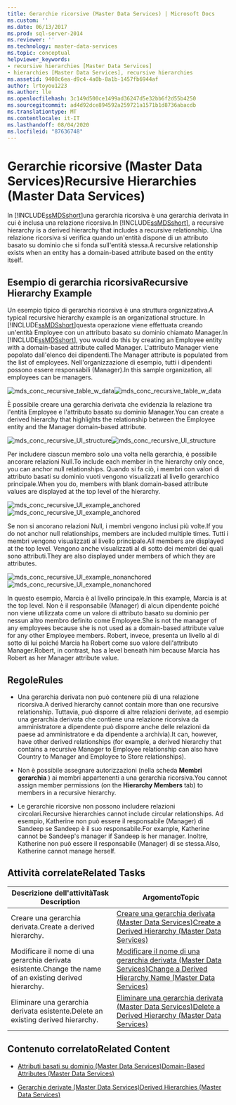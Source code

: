 ```yaml
---
title: Gerarchie ricorsive (Master Data Services) | Microsoft Docs
ms.custom: ''
ms.date: 06/13/2017
ms.prod: sql-server-2014
ms.reviewer: ''
ms.technology: master-data-services
ms.topic: conceptual
helpviewer_keywords:
- recursive hierarchies [Master Data Services]
- hierarchies [Master Data Services], recursive hierarchies
ms.assetid: 9408c6ea-d9c4-4a0b-8a1b-1457fb6944af
author: lrtoyou1223
ms.author: lle
ms.openlocfilehash: 3c149d500ce1499ad36247d5e32bb6f2d55b4250
ms.sourcegitcommit: ad4d92dce894592a259721a1571b1d8736abacdb
ms.translationtype: MT
ms.contentlocale: it-IT
ms.lasthandoff: 08/04/2020
ms.locfileid: "87636748"
---
```

# <a name="recursive-hierarchies-master-data-services"></a><span data-ttu-id="02c92-102">Gerarchie ricorsive (Master Data Services)</span><span class="sxs-lookup"><span data-stu-id="02c92-102">Recursive Hierarchies (Master Data Services)</span></span>
  <span data-ttu-id="02c92-103">In [!INCLUDE[ssMDSshort](../includes/ssmdsshort-md.md)]una gerarchia ricorsiva è una gerarchia derivata in cui è inclusa una relazione ricorsiva.</span><span class="sxs-lookup"><span data-stu-id="02c92-103">In [!INCLUDE[ssMDSshort](../includes/ssmdsshort-md.md)], a recursive hierarchy is a derived hierarchy that includes a recursive relationship.</span></span> <span data-ttu-id="02c92-104">Una relazione ricorsiva si verifica quando un'entità dispone di un attributo basato su dominio che si fonda sull'entità stessa.</span><span class="sxs-lookup"><span data-stu-id="02c92-104">A recursive relationship exists when an entity has a domain-based attribute based on the entity itself.</span></span>

## <a name="recursive-hierarchy-example"></a><span data-ttu-id="02c92-105">Esempio di gerarchia ricorsiva</span><span class="sxs-lookup"><span data-stu-id="02c92-105">Recursive Hierarchy Example</span></span>
 <span data-ttu-id="02c92-106">Un esempio tipico di gerarchia ricorsiva è una struttura organizzativa.</span><span class="sxs-lookup"><span data-stu-id="02c92-106">A typical recursive hierarchy example is an organizational structure.</span></span> <span data-ttu-id="02c92-107">In [!INCLUDE[ssMDSshort](../includes/ssmdsshort-md.md)]questa operazione viene effettuata creando un'entità Employee con un attributo basato su dominio chiamato Manager.</span><span class="sxs-lookup"><span data-stu-id="02c92-107">In [!INCLUDE[ssMDSshort](../includes/ssmdsshort-md.md)], you would do this by creating an Employee entity with a domain-based attribute called Manager.</span></span> <span data-ttu-id="02c92-108">L'attributo Manager viene popolato dall'elenco dei dipendenti.</span><span class="sxs-lookup"><span data-stu-id="02c92-108">The Manager attribute is populated from the list of employees.</span></span> <span data-ttu-id="02c92-109">Nell'organizzazione di esempio, tutti i dipendenti possono essere responsabili (Manager).</span><span class="sxs-lookup"><span data-stu-id="02c92-109">In this sample organization, all employees can be managers.</span></span>

 <span data-ttu-id="02c92-110">![mds_conc_recursive_table_w_data](../../2014/master-data-services/media/mds-conc-recursive-table-w-data.gif "mds_conc_recursive_table_w_data")</span><span class="sxs-lookup"><span data-stu-id="02c92-110">![mds_conc_recursive_table_w_data](../../2014/master-data-services/media/mds-conc-recursive-table-w-data.gif "mds_conc_recursive_table_w_data")</span></span>

 <span data-ttu-id="02c92-111">È possibile creare una gerarchia derivata che evidenzia la relazione tra l'entità Employee e l'attributo basato su dominio Manager.</span><span class="sxs-lookup"><span data-stu-id="02c92-111">You can create a derived hierarchy that highlights the relationship between the Employee entity and the Manager domain-based attribute.</span></span>

 <span data-ttu-id="02c92-112">![mds_conc_recursive_UI_structure](../../2014/master-data-services/media/mds-conc-recursive-ui-structure.gif "mds_conc_recursive_UI_structure")</span><span class="sxs-lookup"><span data-stu-id="02c92-112">![mds_conc_recursive_UI_structure](../../2014/master-data-services/media/mds-conc-recursive-ui-structure.gif "mds_conc_recursive_UI_structure")</span></span>

 <span data-ttu-id="02c92-113">Per includere ciascun membro solo una volta nella gerarchia, è possibile ancorare relazioni Null.</span><span class="sxs-lookup"><span data-stu-id="02c92-113">To include each member in the hierarchy only once, you can anchor null relationships.</span></span> <span data-ttu-id="02c92-114">Quando si fa ciò, i membri con valori di attributo basati su dominio vuoti vengono visualizzati al livello gerarchico principale.</span><span class="sxs-lookup"><span data-stu-id="02c92-114">When you do, members with blank domain-based attribute values are displayed at the top level of the hierarchy.</span></span>

 <span data-ttu-id="02c92-115">![mds_conc_recursive_UI_example_anchored](../../2014/master-data-services/media/mds-conc-recursive-ui-example-anchored.gif "mds_conc_recursive_UI_example_anchored")</span><span class="sxs-lookup"><span data-stu-id="02c92-115">![mds_conc_recursive_UI_example_anchored](../../2014/master-data-services/media/mds-conc-recursive-ui-example-anchored.gif "mds_conc_recursive_UI_example_anchored")</span></span>

 <span data-ttu-id="02c92-116">Se non si ancorano relazioni Null, i membri vengono inclusi più volte.</span><span class="sxs-lookup"><span data-stu-id="02c92-116">If you do not anchor null relationships, members are included multiple times.</span></span> <span data-ttu-id="02c92-117">Tutti i membri vengono visualizzati al livello principale.</span><span class="sxs-lookup"><span data-stu-id="02c92-117">All members are displayed at the top level.</span></span> <span data-ttu-id="02c92-118">Vengono anche visualizzati al di sotto dei membri dei quali sono attributi.</span><span class="sxs-lookup"><span data-stu-id="02c92-118">They are also displayed under members of which they are attributes.</span></span>

 <span data-ttu-id="02c92-119">![mds_conc_recursive_UI_example_nonanchored](../../2014/master-data-services/media/mds-conc-recursive-ui-example-nonanchored.gif "mds_conc_recursive_UI_example_nonanchored")</span><span class="sxs-lookup"><span data-stu-id="02c92-119">![mds_conc_recursive_UI_example_nonanchored](../../2014/master-data-services/media/mds-conc-recursive-ui-example-nonanchored.gif "mds_conc_recursive_UI_example_nonanchored")</span></span>

 <span data-ttu-id="02c92-120">In questo esempio, Marcia è al livello principale.</span><span class="sxs-lookup"><span data-stu-id="02c92-120">In this example, Marcia is at the top level.</span></span> <span data-ttu-id="02c92-121">Non è il responsabile (Manager) di alcun dipendente poiché non viene utilizzata come un valore di attributo basato su dominio per nessun altro membro definito come Employee.</span><span class="sxs-lookup"><span data-stu-id="02c92-121">She is not the manager of any employees because she is not used as a domain-based attribute value for any other Employee members.</span></span> <span data-ttu-id="02c92-122">Robert, invece, presenta un livello al di sotto di lui poiché Marcia ha Robert come suo valore dell'attributo Manager.</span><span class="sxs-lookup"><span data-stu-id="02c92-122">Robert, in contrast, has a level beneath him because Marcia has Robert as her Manager attribute value.</span></span>

## <a name="rules"></a><span data-ttu-id="02c92-123">Regole</span><span class="sxs-lookup"><span data-stu-id="02c92-123">Rules</span></span>

-   <span data-ttu-id="02c92-124">Una gerarchia derivata non può contenere più di una relazione ricorsiva.</span><span class="sxs-lookup"><span data-stu-id="02c92-124">A derived hierarchy cannot contain more than one recursive relationship.</span></span> <span data-ttu-id="02c92-125">Tuttavia, può disporre di altre relazioni derivate, ad esempio una gerarchia derivata che contiene una relazione ricorsiva da amministratore a dipendente può disporre anche delle relazioni da paese ad amministratore e da dipendente a archivia).</span><span class="sxs-lookup"><span data-stu-id="02c92-125">It can, however, have other derived relationships (for example, a derived hierarchy that contains a recursive Manager to Employee relationship can also have Country to Manager and Employee to Store relationships).</span></span>

-   <span data-ttu-id="02c92-126">Non è possibile assegnare autorizzazioni (nella scheda **Membri gerarchia** ) ai membri appartenenti a una gerarchia ricorsiva.</span><span class="sxs-lookup"><span data-stu-id="02c92-126">You cannot assign member permissions (on the **Hierarchy Members** tab) to members in a recursive hierarchy.</span></span>

-   <span data-ttu-id="02c92-127">Le gerarchie ricorsive non possono includere relazioni circolari.</span><span class="sxs-lookup"><span data-stu-id="02c92-127">Recursive hierarchies cannot include circular relationships.</span></span> <span data-ttu-id="02c92-128">Ad esempio, Katherine non può essere il responsabile (Manager) di Sandeep se Sandeep è il suo responsabile.</span><span class="sxs-lookup"><span data-stu-id="02c92-128">For example, Katherine cannot be Sandeep's manager if Sandeep is her manager.</span></span> <span data-ttu-id="02c92-129">Inoltre, Katherine non può essere il responsabile (Manager) di se stessa.</span><span class="sxs-lookup"><span data-stu-id="02c92-129">Also, Katherine cannot manage herself.</span></span>

## <a name="related-tasks"></a><span data-ttu-id="02c92-130">Attività correlate</span><span class="sxs-lookup"><span data-stu-id="02c92-130">Related Tasks</span></span>

|<span data-ttu-id="02c92-131">Descrizione dell'attività</span><span class="sxs-lookup"><span data-stu-id="02c92-131">Task Description</span></span>|<span data-ttu-id="02c92-132">Argomento</span><span class="sxs-lookup"><span data-stu-id="02c92-132">Topic</span></span>|
|----------------------|-----------|
|<span data-ttu-id="02c92-133">Creare una gerarchia derivata.</span><span class="sxs-lookup"><span data-stu-id="02c92-133">Create a derived hierarchy.</span></span>|[<span data-ttu-id="02c92-134">Creare una gerarchia derivata &#40;Master Data Services&#41;</span><span class="sxs-lookup"><span data-stu-id="02c92-134">Create a Derived Hierarchy &#40;Master Data Services&#41;</span></span>](create-a-derived-hierarchy-master-data-services.md)|
|<span data-ttu-id="02c92-135">Modificare il nome di una gerarchia derivata esistente.</span><span class="sxs-lookup"><span data-stu-id="02c92-135">Change the name of an existing derived hierarchy.</span></span>|[<span data-ttu-id="02c92-136">Modificare il nome di una gerarchia derivata &#40;Master Data Services&#41;</span><span class="sxs-lookup"><span data-stu-id="02c92-136">Change a Derived Hierarchy Name &#40;Master Data Services&#41;</span></span>](../../2014/master-data-services/change-a-derived-hierarchy-name-master-data-services.md)|
|<span data-ttu-id="02c92-137">Eliminare una gerarchia derivata esistente.</span><span class="sxs-lookup"><span data-stu-id="02c92-137">Delete an existing derived hierarchy.</span></span>|[<span data-ttu-id="02c92-138">Eliminare una gerarchia derivata &#40;Master Data Services&#41;</span><span class="sxs-lookup"><span data-stu-id="02c92-138">Delete a Derived Hierarchy &#40;Master Data Services&#41;</span></span>](../../2014/master-data-services/delete-a-derived-hierarchy-master-data-services.md)|

## <a name="related-content"></a><span data-ttu-id="02c92-139">Contenuto correlato</span><span class="sxs-lookup"><span data-stu-id="02c92-139">Related Content</span></span>

-   [<span data-ttu-id="02c92-140">Attributi basati su dominio &#40;Master Data Services&#41;</span><span class="sxs-lookup"><span data-stu-id="02c92-140">Domain-Based Attributes &#40;Master Data Services&#41;</span></span>](../../2014/master-data-services/domain-based-attributes-master-data-services.md)

-   [<span data-ttu-id="02c92-141">Gerarchie derivate &#40;Master Data Services&#41;</span><span class="sxs-lookup"><span data-stu-id="02c92-141">Derived Hierarchies &#40;Master Data Services&#41;</span></span>](../../2014/master-data-services/derived-hierarchies-master-data-services.md)


